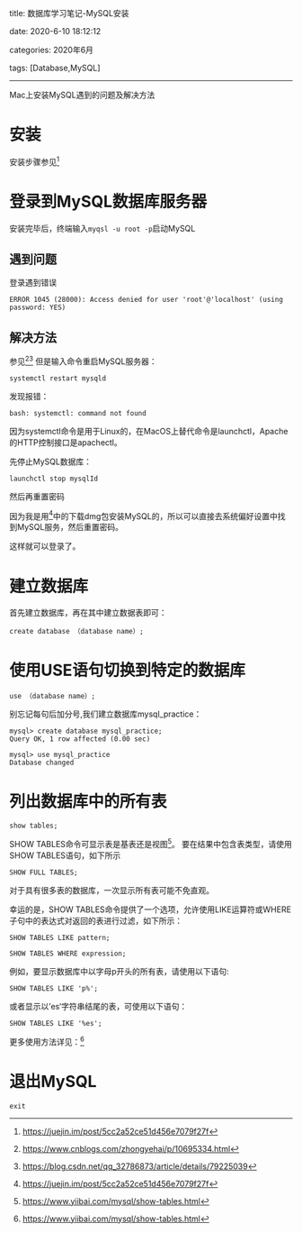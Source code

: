 title: 数据库学习笔记-MySQL安装

date: 2020-6-10 18:12:12

categories: 2020年6月

tags: [Database,MySQL]

---

Mac上安装MySQL遇到的问题及解决方法

<!-- more -->

# 安装
安装步骤参见[^1]

# 登录到MySQL数据库服务器

安装完毕后，终端输入`myqsl -u root -p`启动MySQL

## 遇到问题

登录遇到错误
    
    ERROR 1045 (28000): Access denied for user 'root'@'localhost' (using password: YES)

## 解决方法
参见[^2][^3]
但是输入命令重启MySQL服务器：

    systemctl restart mysqld

发现报错：
    
    bash: systemctl: command not found

因为systemctl命令是用于Linux的，在MacOS上替代命令是launchctl，Apache的HTTP控制接口是apachectl。

先停止MySQL数据库：

    launchctl stop mysqlId

然后再重置密码

因为我是用[^1]中的下载dmg包安装MySQL的，所以可以直接去系统偏好设置中找到MySQL服务，然后重置密码。

这样就可以登录了。

# 建立数据库

首先建立数据库，再在其中建立数据表即可：
    
    create database （database name）;

# 使用USE语句切换到特定的数据库 

    use （database name）;

别忘记每句后加分号,我们建立数据库mysql_practice：
    
    mysql> create database mysql_practice;
    Query OK, 1 row affected (0.00 sec)
    
    mysql> use mysql_practice
    Database changed

# 列出数据库中的所有表

    show tables;

SHOW TABLES命令可显示表是基表还是视图[^4]。 要在结果中包含表类型，请使用SHOW TABLES语句，如下所示 
    
    SHOW FULL TABLES;

对于具有很多表的数据库，一次显示所有表可能不免直观。

幸运的是，SHOW TABLES命令提供了一个选项，允许使用LIKE运算符或WHERE子句中的表达式对返回的表进行过滤，如下所示：

    SHOW TABLES LIKE pattern;
    
    SHOW TABLES WHERE expression;

例如，要显示数据库中以字母p开头的所有表，请使用以下语句:

    SHOW TABLES LIKE 'p%';

或者显示以’es‘字符串结尾的表，可使用以下语句：

    SHOW TABLES LIKE '%es';

更多使用方法详见：[^4]

# 退出MySQL

    exit


[^1]:https://juejin.im/post/5cc2a52ce51d456e7079f27f

[^2]:https://www.cnblogs.com/zhongyehai/p/10695334.html

[^3]:https://blog.csdn.net/qq_32786873/article/details/79225039

[^4]:https://www.yiibai.com/mysql/show-tables.html